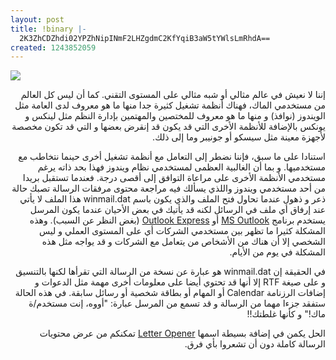 ```yaml
---
layout: post
title: !binary |-
  2K3ZhCDZhdi02YPZhNipINmF2LHZgdmC2KfYqiB3aW5tYWlsLmRhdA==
created: 1243852059
---
```

<a href="http://www.restoroot.com/OMiC/en/index.php"><img src="http://www.restoroot.com/images/LetterOpener128.png" /></a>
<p style="direction: rtl; text-align: right;">إننا لا نعيش في عالم مثالي أو شبه مثالي على المستوى التقني. كما أن ليس كل العالم من مستخدمي الماك، فهناك أنظمة تشغيل كثيرة جدا منها ما هو معروف لدى العامة مثل الويندوز (نوافذ) و منها ما هو معروف للمختصين والمهتمين بإدارة النظم مثل لينكس و يونكس بالإضافة للأنظمة الأخرى التي قد يكون قد إنقرض بعضها و التي قد تكون مخصصة لأجهزة معينة مثل سيسكو أو جونيبر وما إلى ذلك.</p>
<p style="direction: rtl; text-align: right;">استنادا على ما سبق، فإننا نضطر إلى التعامل مع أنظمة تشغيل أخرى حينما نتخاطب مع مستخدميها. و بما أن الغالبية العظمى لمستخدمي نظام ويندوز فهذا بحد ذاته يرغم مستخدمي الأنظمة الأخرى على مراعاة التوافق إلى أقصى درجة. فعندما تستقبل بريدا من أحد مستخدمي ويندوز واللذي يسألك فيه مراجعة محتوى مرفقات الرسالة تصبك حالة ذعر و ذهول عندما تحاول فتح الملف والذي يكون باسم winmail.dat هذا الملف لا يأتي عند إرفاق أي ملف في الرسائل لكنه قد يأتيك في بعض الأحيان عندما يكون المرسل يستخدم برنامج <a href="http://office.microsoft.com/search/redir.aspx?AssetID=FX100647191033">MS Outlook</a> أو <a href="http://www.microsoft.com/windows/ie/ie6/using/oe/default.mspx">Outlook Express</a> (بغض النظر عن السبب). وهذه المشكلة كثيرا ما تظهر بين مستخدمي الشركات أي على المستوى العملي و ليس الشخصي إلا أن هناك من الأشخاص من يتعامل مع الشركات و قد يواجه مثل هذه المشكلة في يوم من الأيام.</p>
<p style="direction: rtl; text-align: right;">في الحقيقة إن winmail.dat هو عبارة عن نسخة من الرسالة التي تقرأها لكنها بالتنسيق و على صيغة RTF إلا أنها قد تحتوي أيضا على معلومات أخرى مهمة مثل الدعوات و إضافات الرزنامة Calendar أو المهام أو بطاقة شخصية أو رسائل سابقة. في هذه الحالة ستفقد جزءا مهما من الرسالة و قد تسمع من المرسل عبارة: "أووه، إنت مستخدم/ة ماك!" و كأنها غلطتك!!</p>
<p style="direction: rtl; text-align: right;">الحل يكمن في إضافة بسيطة اسمها <a href="http://www.restoroot.com/OMiC/en/index.php">Letter Opener</a> تمكنكم من عرض محتويات الرسالة كاملة دون أن تشعروا بأي فرق.</p>
<!--break-->

